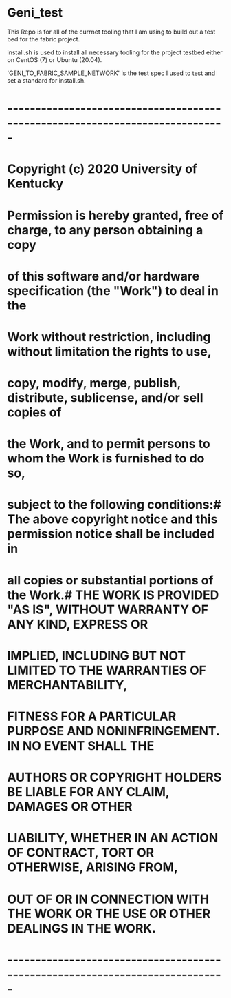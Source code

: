 # Geni_test


This Repo is for all of the currnet tooling that I am using to build out a test bed for the fabric project.

install.sh is used to install all necessary tooling for the project testbed either on CentOS (7) or Ubuntu (20.04).

'GENI_TO_FABRIC_SAMPLE_NETWORK' is the test spec I used to test and set a standard for install.sh.

# -----------------------------------------------------------------------------
# Copyright (c) 2020 University of Kentucky
# Permission is hereby granted, free of charge, to any person obtaining a copy
# of this software and/or hardware specification (the "Work") to deal in the
# Work without restriction, including without limitation the rights to use,
# copy, modify, merge, publish, distribute, sublicense, and/or sell copies of
# the Work, and to permit persons to whom the Work is furnished to do so,
# subject to the following conditions:# The above copyright notice and this permission notice shall be included in
# all copies or substantial portions of the Work.# THE WORK IS PROVIDED "AS IS", WITHOUT WARRANTY OF ANY KIND, EXPRESS OR
# IMPLIED, INCLUDING BUT NOT LIMITED TO THE WARRANTIES OF MERCHANTABILITY,
# FITNESS FOR A PARTICULAR PURPOSE AND NONINFRINGEMENT. IN NO EVENT SHALL THE
# AUTHORS OR COPYRIGHT HOLDERS BE LIABLE FOR ANY CLAIM, DAMAGES OR OTHER
# LIABILITY, WHETHER IN AN ACTION OF CONTRACT, TORT OR OTHERWISE, ARISING FROM,
# OUT OF OR IN CONNECTION WITH THE WORK OR THE USE OR OTHER DEALINGS IN THE WORK.
# -----------------------------------------------------------------------------
